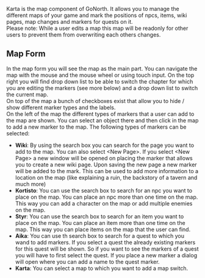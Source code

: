 Karta is the map component of GoNorth. It allows you to manage the different maps of your game and mark the positions of npcs, items, wiki pages, map changes and markers for quests on it.  
Please note: While a user edits a map this map will be readonly for other users to prevent them from overwriting each others changes.

## Map Form
In the map form you will see the map as the main part. You can navigate the map with the mouse and the mouse wheel or using touch input. On the top right you will find drop down list to be able to switch the chapter for which you are editing the markers (see more below) and a drop down list to switch the current map.  
On top of the map a bunch of checkboxes exist that allow you to hide / show different marker types and the labels.  
On the left of the map the different types of markers that a user can add to the map are shown. You can select an object there and then click in the map to add a new marker to the map. The following types of markers can be selected:
 * **Wiki**: By using the search box you can search for the page you want to add to the map. You can also select &lt;New Page&gt;. If you select &lt;New Page&gt; a new window will be opened on placing the marker that allows you to create a new wiki page. Upon saving the new page a new marker will be added to the mark. This can be used to add more information to a location on the map (like explaining a ruin, the backstory of a tavern and much more)
 * **Kortisto**: You can use the search box to search for an npc you want to place on the map. You can place an npc more than one time on the map. This way you can add a character on the map or add multiple enemies on the map.
 * **Styr**: You can use the search box to search for an item you want to place on the map. You can place an item more than one time on the map. This way you can place items on the map that the user can find.
 * **Aika**: You can use th search box to search for a quest to which you wand to add markers. If you select a quest the already existing markers for this quest will be shown. So if you want to see the markers of a quest you will have to first select the quest. If you place a new marker a dialog will open where you can add a name to the quest marker.
 * **Karta**: You can select a map to which you want to add a map switch. After selecting a map you can add a marker for this map by clicking on the map.
 * **Notes**: If you select &lt;New Note&gt; a dialog will open where you can add a name and description for the note. By using note markers you can mark certain areas as dangerous, magic blocked and so on.

### Editing Markers
You can edit markers by simply dragging them. After releasing the marker it will be saved. By clicking on a marker a popup will be shown. At the bottom right of the popup you will find icons for editing the marker:
 * **Hourglass**: This button will only show up for npc markers. By clicking this button you can enter the edit mode of the daily routine for the selected npc ([see below](#npc-daily-routine))
 * **Arrow with square**: By clicking this button you can specify an export name for the marker. This is required if you want to use an action to teleport an npc to the marker or have the npc walk to it.  
 If the marker already has an export name specified, this button will turn green and show the export name on hover.
 * **Link**: By clicking this link icon you can copy a link to the marker. Upon opening the link the map will zoom on the selected marker and open the popup.
 * **Circle**: By clicking this circle you can edit additional geometry for the marker. This geometry can be a line, polygon, rectangle or circle. You can find more info below, see **Editing marker geometry**.
 * **Pencil**: The pencil will only be available for quest markers, notes and daily routine events. By clicking on this icon you can rename the marker, change the description or change details of the daily routine event.
 * **Cross**: If you are in the Implementation Status Tracker role you will see a cross if the marker is not implemented. By clicking on the cross a dialog will open that allows you to flag the marker as implemented. If the marker is already implemented a check marker will be shown instead that is not clickable.
 * **Trash bin**: By clicking this icon you can delete the marker.

## Npc Daily routine
If you got redirected to Karta using the "New movement target" button in [Kortisto](/steffendx/GoNorth/wiki/Kortisto#daily-routines) or pressed the hourglass (see above) you will enter the daily routine editing event. To leave this mode simply select a marker in the list to the left.  

Once the daily routine editing mode is activated you will see the movement targets of the npc as markers and an arrow between them that shows the movement of the npc during the day.  
You can add a new movement target simply by clicking on the map. You will have to specify the following values in the dialog that opens:
 * The name of the movement target. This is used to help you keep track of the routine. If you want to use a different name for exporting you can specify an export name ([see above](#editing-markers))
 * The earliest and latest time at which the npc starts to walk towards the target. If your project is not using a 24 hour day, you can change this in the [Project Config](/steffendx/GoNorth/wiki/Project-Config).
 * The optional target state. By specifying a target state you can have the npc walk to a field and change the npc to a harvesting state for example.
 * If you need to do something more sophisticated than just changing the npc to a state, you can specify an optional script that will be run when the npc arrives at the target ([see below](#daily-routine-scripts))
 * If this event is activated by default or not (you can activate the daily routine later on using an "enable daily routine event" action in a node system for example.)  

You can also drag and drop markers to change the position and edit them by pressing the pencil button in the marker popup. You can also delete them using the trash bin button the popup.  

Apart from adding new markers and seeing the markers, you can press the big hourglass at the top next to the chapter switch dropdown to show all events that were created for the npc. This way you can figure out if a script event is run at a certain time to not have conflicts between movement targets and pure script events.  

### Daily routine scripts
If you create a script for a movement target you will have to choose if you want to add a node system script or a code script. **Please note:** This can not be changed later on.  

#### Node system
If you choose to create a node system as script you can use condition and action nodes to specify the action that should be run. You can find more details on building a script using a node system in the [Tale](/steffendx/GoNorth/wiki/Tale) wiki page.  
You will also have to specify a name for better usability.

#### Code sript
If you create a code script an editor will open where you can enter an arbitrary script that should be run. This gives you maximal flexibility, but will require coding skills and might be harder to maintain later on because you can not simply change a template.  
You will also have to specify a name for better usability.

## Editing geometry
When entering the geometry edit mode, using the circle icon in a marker popup, new toolbar buttons will be shown on the left side of the map. You can find the following buttons there:
 * **Line**: Allows you to draw a line. By clicking you add a new vertex to the line. By clicking on the last vertex again you finish the line.
 * **Polygon**: Allows you to draw a polygon. By clicking you add a new vertex to the polygon. By clicking on the first vertex again you finish the polygon.
 * **Rectangle**: Allows you to draw a rectangle by dragging.
 * **Circle**: Allows you to draw a circle by dragging.
 * **Edit icon**: Allows you to pick the color for the next geometry object you draw.

When in edit mode you can also edit the existing geometry of the marker by simply dragging the highlighted white rectangles. By clicking and dragging on the translucent rectangles between line vertices you can add a new vertex between. Double clicking on an existing vertex will remove it.  
By clicking on the an existing geometry object the edit dialog will open. In this dialog you can change the color of the geometry.  
In the bottom left of the edit dialog a delete button will be shown.

## Editing for Chapters
After creating chapters in [Aika](/steffendx/GoNorth/wiki/Aika) you will be able to select a chapter at the top right. If you dont have the first chapter selected a clock will be shown to remind you that you are not editing the default values for the marker.  
So if you select chapter two for example all changes you are doing will only be valid from chapter two onwards. This means if you add a new marker and you have chapter two selected this marker will only appear after selecting chapter two or any later chapter. The same applies if you change the position or delete a marker. This means you can add a marker in chapter two, move the marker in chapter three and delete the marker in chapter four again. Afterwards the marker will change when changing from chapter one to two, three and four.

## Map Management
By clicking on "Switch map" at the top right you can select "Manage maps" to be redirected to the Manage Maps page.  
On the top you can click on "Create map" to create a new map. After pressing this button a new dialog will open where you can provide a name for the map and upload a high resolution map image. The upload can be done by simply clicking on the image icon below or dropping an image there. After pressing save the image will be uploaded and processed on the server. Afterwards you can select the map in the map form.  
Below of the Create map button you will find a list of maps. By clicking on a map name you can open the map.   
On the right of each map you will find two icons. These icons are:
 * **Pencil**: By clicking on this icon you can edit the name. You can either just rename the map and press save without uploading a new image. You can also upload a new map image. GoNorth will keep the position of the markers by adjusting them based on the resolution of the old and new image. This means you can upload a higher resolution of the map image later on if you want to.  
 * **Trash bin**: By clicking on this icon you can delete the map. Please note: You can only delete a map if its not marked for a map change in a different map.